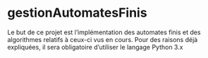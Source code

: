 # gestionAutomatesFinis
Le but de ce projet est l’implémentation des automates finis et des algorithmes relatifs à ceux-ci vus en cours. Pour des raisons déjà expliquées, il sera obligatoire d’utiliser le langage Python 3.x
